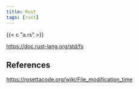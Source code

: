 ```yaml
---
title: Rust
tags: [rust]
---
```


{{< c "a.rs" >}}

<https://doc.rust-lang.org/std/fs>

## References

<https://rosettacode.org/wiki/File_modification_time>
